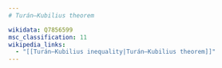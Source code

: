 ```yaml
---
# Turán–Kubilius theorem

wikidata: Q7856599
msc_classification: 11
wikipedia_links:
  - "[[Turán–Kubilius inequality|Turán–Kubilius theorem]]"
---
```

